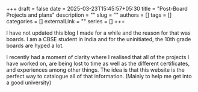 +++ 
draft = false
date = 2025-03-23T15:45:57+05:30
title = "Post-Board Projects and plans"
description = ""
slug = ""
authors = []
tags = []
categories = []
externalLink = ""
series = []
+++

I have not updated this blog I made for a while and the reason for that was boards.
I am a CBSE student in India and for the uninitiated, the 10th grade boards are hyped a lot.

I recently had a moment of clarity where I realised that all of the projects I have worked on, are being lost to time as well as the different certificates, and experiences among other things. The idea is that this website is the perfect way to catalogue all of that information. (Mainly to help me get into a good university)
